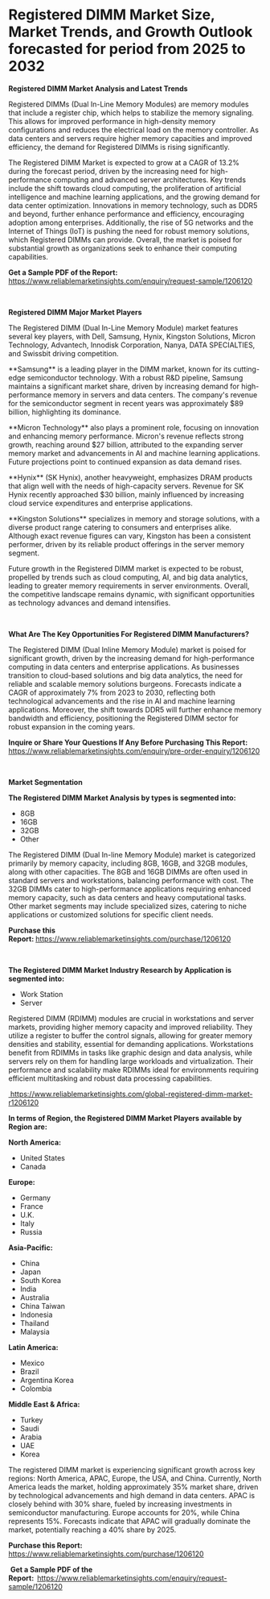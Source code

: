 <p><h1>Registered DIMM Market Size, Market Trends, and Growth Outlook forecasted for period from 2025 to 2032</h1></p><p><strong>Registered DIMM Market Analysis and Latest Trends</strong></p>
<p><p>Registered DIMMs (Dual In-Line Memory Modules) are memory modules that include a register chip, which helps to stabilize the memory signaling. This allows for improved performance in high-density memory configurations and reduces the electrical load on the memory controller. As data centers and servers require higher memory capacities and improved efficiency, the demand for Registered DIMMs is rising significantly.</p><p>The Registered DIMM Market is expected to grow at a CAGR of 13.2% during the forecast period, driven by the increasing need for high-performance computing and advanced server architectures. Key trends include the shift towards cloud computing, the proliferation of artificial intelligence and machine learning applications, and the growing demand for data center optimization. Innovations in memory technology, such as DDR5 and beyond, further enhance performance and efficiency, encouraging adoption among enterprises. Additionally, the rise of 5G networks and the Internet of Things (IoT) is pushing the need for robust memory solutions, which Registered DIMMs can provide. Overall, the market is poised for substantial growth as organizations seek to enhance their computing capabilities.</p></p>
<p><strong>Get a Sample PDF of the Report:&nbsp;</strong> <a href="https://www.reliablemarketinsights.com/enquiry/request-sample/1206120?utm_campaign=2183&utm_medium=2&utm_source=Github&utm_content=ia&utm_term=15042025&utm_id=registered-dimm">https://www.reliablemarketinsights.com/enquiry/request-sample/1206120</a></p>
<p>&nbsp;</p>
<p><strong>Registered DIMM Major Market Players</strong></p>
<p><p>The Registered DIMM (Dual In-Line Memory Module) market features several key players, with Dell, Samsung, Hynix, Kingston Solutions, Micron Technology, Advantech, Innodisk Corporation, Nanya, DATA SPECIALTIES, and Swissbit driving competition. </p><p>**Samsung** is a leading player in the DIMM market, known for its cutting-edge semiconductor technology. With a robust R&D pipeline, Samsung maintains a significant market share, driven by increasing demand for high-performance memory in servers and data centers. The company's revenue for the semiconductor segment in recent years was approximately $89 billion, highlighting its dominance.</p><p>**Micron Technology** also plays a prominent role, focusing on innovation and enhancing memory performance. Micron's revenue reflects strong growth, reaching around $27 billion, attributed to the expanding server memory market and advancements in AI and machine learning applications. Future projections point to continued expansion as data demand rises.</p><p>**Hynix** (SK Hynix), another heavyweight, emphasizes DRAM products that align well with the needs of high-capacity servers. Revenue for SK Hynix recently approached $30 billion, mainly influenced by increasing cloud service expenditures and enterprise applications. </p><p>**Kingston Solutions** specializes in memory and storage solutions, with a diverse product range catering to consumers and enterprises alike. Although exact revenue figures can vary, Kingston has been a consistent performer, driven by its reliable product offerings in the server memory segment.</p><p>Future growth in the Registered DIMM market is expected to be robust, propelled by trends such as cloud computing, AI, and big data analytics, leading to greater memory requirements in server environments. Overall, the competitive landscape remains dynamic, with significant opportunities as technology advances and demand intensifies.</p></p>
<p>&nbsp;</p>
<p><strong>What Are The Key Opportunities For Registered DIMM Manufacturers?</strong></p>
<p><p>The Registered DIMM (Dual Inline Memory Module) market is poised for significant growth, driven by the increasing demand for high-performance computing in data centers and enterprise applications. As businesses transition to cloud-based solutions and big data analytics, the need for reliable and scalable memory solutions burgeons. Forecasts indicate a CAGR of approximately 7% from 2023 to 2030, reflecting both technological advancements and the rise in AI and machine learning applications. Moreover, the shift towards DDR5 will further enhance memory bandwidth and efficiency, positioning the Registered DIMM sector for robust expansion in the coming years.</p></p>
<p><strong>Inquire or Share Your Questions If Any Before Purchasing This Report:</strong> <a href="https://www.reliablemarketinsights.com/enquiry/pre-order-enquiry/1206120?utm_campaign=2183&utm_medium=2&utm_source=Github&utm_content=ia&utm_term=15042025&utm_id=registered-dimm">https://www.reliablemarketinsights.com/enquiry/pre-order-enquiry/1206120</a></p>
<p>&nbsp;</p>
<p><strong>Market Segmentation</strong></p>
<p><strong>The Registered DIMM Market Analysis by types is segmented into:</strong></p>
<p><ul><li>8GB</li><li>16GB</li><li>32GB</li><li>Other</li></ul></p>
<p><p>The Registered DIMM (Dual In-line Memory Module) market is categorized primarily by memory capacity, including 8GB, 16GB, and 32GB modules, along with other capacities. The 8GB and 16GB DIMMs are often used in standard servers and workstations, balancing performance with cost. The 32GB DIMMs cater to high-performance applications requiring enhanced memory capacity, such as data centers and heavy computational tasks. Other market segments may include specialized sizes, catering to niche applications or customized solutions for specific client needs.</p></p>
<p><strong>Purchase this Report:&nbsp;</strong><a href="https://www.reliablemarketinsights.com/purchase/1206120?utm_campaign=2183&utm_medium=2&utm_source=Github&utm_content=ia&utm_term=15042025&utm_id=registered-dimm">https://www.reliablemarketinsights.com/purchase/1206120</a></p>
<p>&nbsp;</p>
<p><strong>The Registered DIMM Market Industry Research by Application is segmented into:</strong></p>
<p><ul><li>Work Station</li><li>Server</li></ul></p>
<p><p>Registered DIMM (RDIMM) modules are crucial in workstations and server markets, providing higher memory capacity and improved reliability. They utilize a register to buffer the control signals, allowing for greater memory densities and stability, essential for demanding applications. Workstations benefit from RDIMMs in tasks like graphic design and data analysis, while servers rely on them for handling large workloads and virtualization. Their performance and scalability make RDIMMs ideal for environments requiring efficient multitasking and robust data processing capabilities.</p></p>
<p><a href="https://www.reliablemarketinsights.com/global-registered-dimm-market-r1206120?utm_campaign=2183&utm_medium=2&utm_source=Github&utm_content=ia&utm_term=15042025&utm_id=registered-dimm">&nbsp;https://www.reliablemarketinsights.com/global-registered-dimm-market-r1206120</a></p>
<p><strong>In terms of Region, the Registered DIMM Market Players available by Region are:</strong></p>
<p>
    <p> <strong> North America: </strong>
        <ul>
            <li>United States</li>
            <li>Canada</li>
        </ul>
        </p> 
    <p> <strong> Europe: </strong>
        <ul>
            <li>Germany</li>
            <li>France</li>
            <li>U.K.</li>
            <li>Italy</li>
            <li>Russia</li>
        </ul>
        </p> 
    <p> <strong> Asia-Pacific: </strong>
        <ul>
            <li>China</li>
            <li>Japan</li>
            <li>South Korea</li>
            <li>India</li>
            <li>Australia</li>
            <li>China Taiwan</li>
            <li>Indonesia</li>
            <li>Thailand</li>
            <li>Malaysia</li>
        </ul>
        </p> 
    <p> <strong> Latin America: </strong>
        <ul>
            <li>Mexico</li>
            <li>Brazil</li>
            <li>Argentina Korea</li>
            <li>Colombia</li>
        </ul>
        </p> 
    <p> <strong> Middle East & Africa: </strong>
        <ul>
            <li>Turkey</li>
            <li>Saudi</li>
            <li>Arabia</li>
            <li>UAE</li>
            <li>Korea</li>
        </ul>
    </p>
    </p>
<p><p>The registered DIMM market is experiencing significant growth across key regions: North America, APAC, Europe, the USA, and China. Currently, North America leads the market, holding approximately 35% market share, driven by technological advancements and high demand in data centers. APAC is closely behind with 30% share, fueled by increasing investments in semiconductor manufacturing. Europe accounts for 20%, while China represents 15%. Forecasts indicate that APAC will gradually dominate the market, potentially reaching a 40% share by 2025.</p></p>
<p><strong>Purchase this Report: </strong><a href="https://www.reliablemarketinsights.com/purchase/1206120?utm_campaign=2183&utm_medium=2&utm_source=Github&utm_content=ia&utm_term=15042025&utm_id=registered-dimm">https://www.reliablemarketinsights.com/purchase/1206120</a></p>
<p>&nbsp;<strong>Get a Sample PDF of the Report:&nbsp;&nbsp;</strong><a href="https://www.reliablemarketinsights.com/enquiry/request-sample/1206120?utm_campaign=2183&utm_medium=2&utm_source=Github&utm_content=ia&utm_term=15042025&utm_id=registered-dimm">https://www.reliablemarketinsights.com/enquiry/request-sample/1206120</a></p>
<p><strong></strong></p>
<p><p></p><p></p><p></p></p>